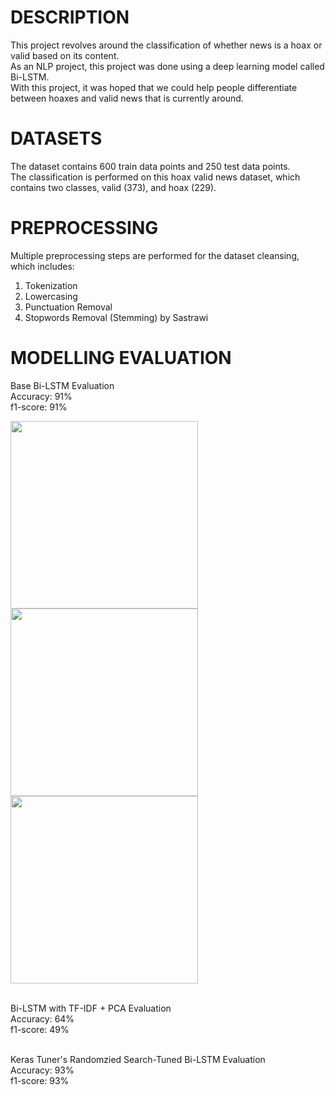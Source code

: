 DESCRIPTION
=================================================================================================================================
This project revolves around the classification of whether news is a hoax or valid based on its content.
<br>As an NLP project, this project was done using a deep learning model called Bi-LSTM.
<br>With this project, it was hoped that we could help people differentiate between hoaxes and valid news that is currently around.


DATASETS
=================================================================================================================================
The dataset contains 600 train data points and 250 test data points.
<br>The classification is performed on this hoax valid news dataset, which contains two classes, valid (373), and hoax (229).


PREPROCESSING
=================================================================================================================================
Multiple preprocessing steps are performed for the dataset cleansing, which includes:
1) Tokenization
2) Lowercasing
3) Punctuation Removal
4) Stopwords Removal (Stemming) by Sastrawi


MODELLING EVALUATION
=================================================================================================================================
Base Bi-LSTM Evaluation
<br>Accuracy: 91%
<br>f1-score: 91%
<p float="left", display = "flex">
  <img src="https://github.com/rionaldoalviansa/Hoax-Valid-News-Classification-With-Bi-LSTM/assets/83877652/a2f74c5e-e89d-4501-a676-afbb43709894" width="300" />
  <img src="https://github.com/rionaldoalviansa/Hoax-Valid-News-Classification-With-Bi-LSTM/assets/83877652/0edb2aec-ae55-4a00-be96-ae82597fa4da" width="300" />
  <img src="https://github.com/rionaldoalviansa/Hoax-Valid-News-Classification-With-Bi-LSTM/assets/83877652/6ef9acbe-556f-4286-b1af-18f07089f7c1" width="300" />
</p>

<br>Bi-LSTM with TF-IDF + PCA Evaluation
<br>Accuracy: 64%
<br>f1-score: 49%

<br>Keras Tuner's Randomzied Search-Tuned Bi-LSTM Evaluation
<br>Accuracy: 93%
<br>f1-score: 93%
